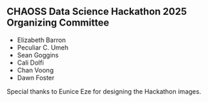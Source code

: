 ## CHAOSS Data Science Hackathon 2025 Organizing Committee

* Elizabeth Barron
* Peculiar C. Umeh
* Sean Goggins
* Cali Dolfi
* Chan Voong
* Dawn Foster 

Special thanks to Eunice Eze for designing the Hackathon images.

